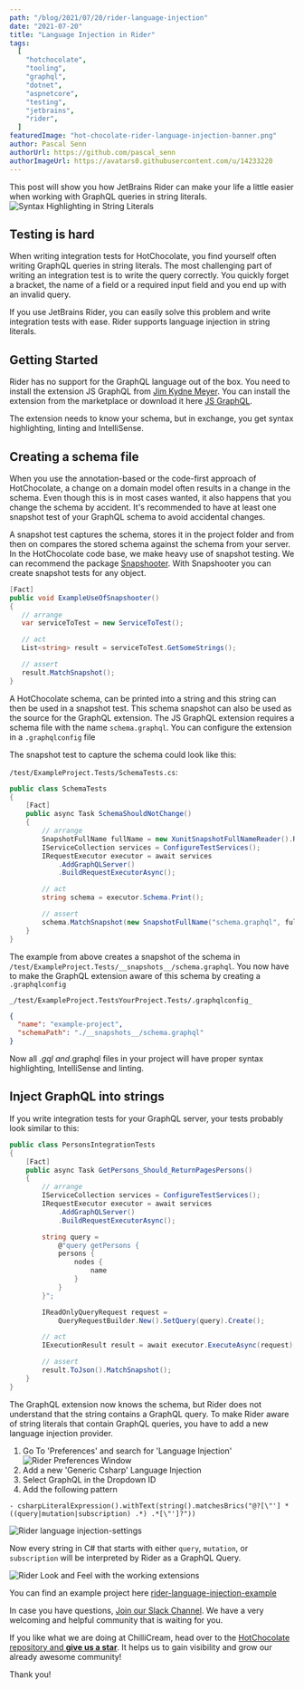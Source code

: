 ```yaml
---
path: "/blog/2021/07/20/rider-language-injection"
date: "2021-07-20"
title: "Language Injection in Rider"
tags:
  [
    "hotchocolate",
    "tooling",
    "graphql",
    "dotnet",
    "aspnetcore",
    "testing",
    "jetbrains",
    "rider",
  ]
featuredImage: "hot-chocolate-rider-language-injection-banner.png"
author: Pascal Senn
authorUrl: https://github.com/pascal_senn
authorImageUrl: https://avatars0.githubusercontent.com/u/14233220
---
```


This post will show you how JetBrains Rider can make your life a little easier when working with GraphQL queries in string literals.
![Syntax Highlighting in String Literals](./header.png)

## Testing is hard

When writing integration tests for HotChocolate, you find yourself often writing GraphQL queries in string literals. The
most challenging part of writing an integration test is to write the query correctly. You quickly forget a bracket, the
name of a field or a required input field and you end up with an invalid query.

If you use JetBrains Rider, you can easily solve this problem and write integration tests with ease. Rider supports
language injection in string literals.

## Getting Started

Rider has no support for the GraphQL language out of the box. You need to install the extension JS GraphQL
from [Jim Kydne Meyer](https://github.com/jimkyndemeyer). You can install the extension from the marketplace or download
it here [JS GraphQL](https://plugins.jetbrains.com/plugin/8097-js-graphql).

The extension needs to know your schema, but in exchange, you get syntax highlighting, linting and IntelliSense.

## Creating a schema file

When you use the annotation-based or the code-first approach of HotChocolate, a change on a domain model often results
in a change in the schema. Even though this is in most cases wanted, it also happens that you change the schema by
accident. It's recommended to have at least one snapshot test of your GraphQL schema to avoid accidental changes.

A snapshot test captures the schema, stores it in the project folder and from then on compares the stored schema against
the schema from your server. In the HotChocolate code base, we make heavy use of snapshot testing. We can recommend the
package [Snapshooter](https://swisslife-oss.github.io/snapshooter/docs/get-started). With Snapshooter you can create snapshot tests for any object.

```csharp
[Fact]
public void ExampleUseOfSnapshooter()
{
   // arrange
   var serviceToTest = new ServiceToTest();

   // act
   List<string> result = serviceToTest.GetSomeStrings();

   // assert
   result.MatchSnapshot();
}
```

A HotChocolate schema, can be printed into a string and this string can then be used in a snapshot test. This schema
snapshot can also be used as the source for the GraphQL extension. The JS GraphQL extension requires a schema file with
the name `schema.graphql`. You can configure the extension in a `.graphqlconfig` file

The snapshot test to capture the schema could look like this:

`/test/ExampleProject.Tests/SchemaTests.cs`:

```csharp
public class SchemaTests
{
    [Fact]
    public async Task SchemaShouldNotChange()
    {
        // arrange
        SnapshotFullName fullName = new XunitSnapshotFullNameReader().ReadSnapshotFullName();
        IServiceCollection services = ConfigureTestServices();
        IRequestExecutor executor = await services
            .AddGraphQLServer()
            .BuildRequestExecutorAsync();

        // act
        string schema = executor.Schema.Print();

        // assert
        schema.MatchSnapshot(new SnapshotFullName("schema.graphql", fullName.FolderPath));
    }
}
```

The example from above creates a snapshot of the schema in `/test/ExampleProject.Tests/__snapshots__/schema.graphql`. You now
have to make the GraphQL extension aware of this schema by creating a `.graphqlconfig`

`_/test/ExampleProject.TestsYourProject.Tests/.graphqlconfig_`

```json
{
  "name": "example-project",
  "schemaPath": "./__snapshots__/schema.graphql"
}
```

Now all _.gql and_.graphql files in your project will have proper syntax highlighting, IntelliSense and linting.

## Inject GraphQL into strings

If you write integration tests for your GraphQL server, your tests probably look similar to this:

```csharp
public class PersonsIntegrationTests
{
    [Fact]
    public async Task GetPersons_Should_ReturnPagesPersons()
    {
        // arrange
        IServiceCollection services = ConfigureTestServices();
        IRequestExecutor executor = await services
            .AddGraphQLServer()
            .BuildRequestExecutorAsync();

        string query =
            @"query getPersons {
            persons {
                nodes {
                    name
                }
            }
        }";

        IReadOnlyQueryRequest request =
            QueryRequestBuilder.New().SetQuery(query).Create();

        // act
        IExecutionResult result = await executor.ExecuteAsync(request);

        // assert
        result.ToJson().MatchSnapshot();
    }
}
```

The GraphQL extension now knows the schema, but Rider does not understand that the string contains a GraphQL query.
To make Rider aware of string literals that contain GraphQL queries, you have to add a new language injection provider.

1. Go To 'Preferences' and search for 'Language Injection'
   ![Rider Preferences Window](./preferences.png)
2. Add a new 'Generic Csharp' Language Injection
3. Select GraphQL in the Dropdown ID
4. Add the following pattern

```text
- csharpLiteralExpression().withText(string().matchesBrics("@?[\"'] *((query|mutation|subscription) .*) .*[\"']?"))
```

![Rider language injection-settings](./language-injection-settings.png)

Now every string in C# that starts with either `query`, `mutation`, or `subscription` will be interpreted by Rider as a GraphQL Query.

![Rider Look and Feel with the working extensions](./lookandfeel.png)

You can find an example project here [rider-language-injection-example](https://github.com/PascalSenn/rider-language-injection-example)

In case you have questions, [Join our Slack Channel](http://slack.chillicream.com/). We have a very welcoming and helpful community that is waiting for you.

If you like what we are doing at ChilliCream, head over to the [HotChocolate repository and **give us a star**](https://github.com/ChilliCream/hotchocolate).
It helps us to gain visibility and grow our already awesome community!

Thank you!
